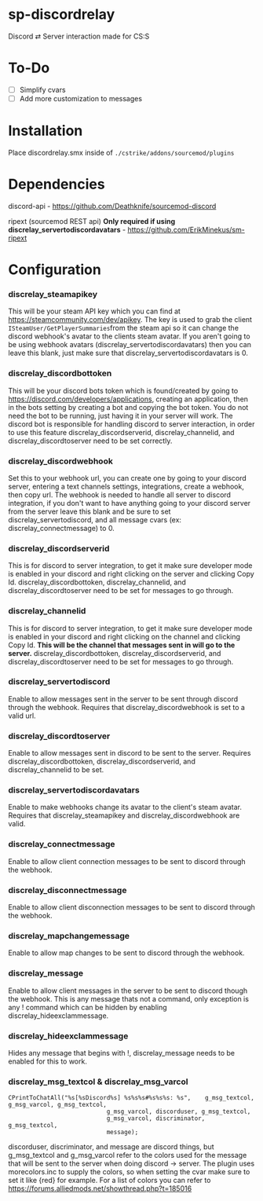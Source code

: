# sp-discordrelay

Discord ⇄ Server interaction made for CS:S

# To-Do
- [ ] Simplify cvars
- [ ] Add more customization to messages 

# Installation

Place discordrelay.smx inside of `./cstrike/addons/sourcemod/plugins`

# Dependencies

discord-api - https://github.com/Deathknife/sourcemod-discord

ripext (sourcemod REST api) **Only required if using discrelay_servertodiscordavatars** - https://github.com/ErikMinekus/sm-ripext

# Configuration

### discrelay_steamapikey
This will be your steam API key which you can find at https://steamcommunity.com/dev/apikey. The key is used to grab the client `ISteamUser/GetPlayerSummaries`from the steam api so it can change the discord webhook's avatar to the clients steam avatar. If you aren't going to be using webhook avatars (discrelay_servertodiscordavatars) then you can leave this blank, just make sure that discrelay_servertodiscordavatars is 0.
### discrelay_discordbottoken
This will be your discord bots token which is found/created by going to https://discord.com/developers/applications, creating an application, then in the bots setting by creating a bot and copying the bot token. You do not need the bot to be running, just having it in your server will work.
The discord bot is responsible for handling discord to server interaction, in order to use this feature discrelay_discordserverid, discrelay_channelid, and discrelay_discordtoserver need to be set correctly.
### discrelay_discordwebhook 
Set this to your webhook url, you can create one by going to your discord server, entering a text channels settings, integrations, create a webhook, then copy url. The webhook is needed to handle all server to discord integration, if you don't want to have anything going to your discord server from the server leave this blank and be sure to set discrelay_servertodiscord, and all message cvars (ex: discrelay_connectmessage) to 0.
### discrelay_discordserverid
This is for discord to server integration, to get it make sure developer mode is enabled in your discord and right clicking on the server and clicking Copy Id. discrelay_discordbottoken, discrelay_channelid, and discrelay_discordtoserver need to be set for messages to go through.
### discrelay_channelid
This is for discord to server integration, to get it make sure developer mode is enabled in your discord and right clicking on the channel and clicking Copy Id. **This will be the channel that messages sent in will go to the server.** discrelay_discordbottoken, discrelay_discordserverid, and discrelay_discordtoserver need to be set for messages to go through.
### discrelay_servertodiscord
Enable to allow messages sent in the server to be sent through discord through the webhook. Requires that discrelay_discordwebhook is set to a valid url.
### discrelay_discordtoserver 
Enable to allow messages sent in discord to be sent to the server. Requires discrelay_discordbottoken, discrelay_discordserverid, and discrelay_channelid to be set.
### discrelay_servertodiscordavatars
Enable to make webhooks change its avatar to the client's steam avatar. Requires that discrelay_steamapikey and discrelay_discordwebhook are valid.
### discrelay_connectmessage
Enable to allow client connection messages to be sent to discord through the webhook.
### discrelay_disconnectmessage 
Enable to allow client disconnection messages to be sent to discord through the webhook.
### discrelay_mapchangemessage
Enable to allow map changes to be sent to discord through the webhook.
### discrelay_message
Enable to allow client messages in the server to be sent to discord though the webhook. This is any message thats not a command, only exception is any ! command which can be hidden by enabling discrelay_hideexclammessage.
### discrelay_hideexclammessage
Hides any message that begins with !, discrelay_message needs to be enabled for this to work.
### discrelay_msg_textcol & discrelay_msg_varcol
	CPrintToChatAll("%s[%sDiscord%s] %s%s%s#%s%s%s: %s", 	g_msg_textcol, g_msg_varcol, g_msg_textcol,
								g_msg_varcol, discorduser, g_msg_textcol,
								g_msg_varcol, discriminator, g_msg_textcol,
								message);
discorduser, discriminator, and message are discord things, but g_msg_textcol and g_msg_varcol refer to the colors used for the message that will be sent to the server when doing discord -> server. The plugin uses morecolors.inc to supply the colors, so when setting the cvar make sure to set it like {red} for example. For a list of colors you can refer to https://forums.alliedmods.net/showthread.php?t=185016 
